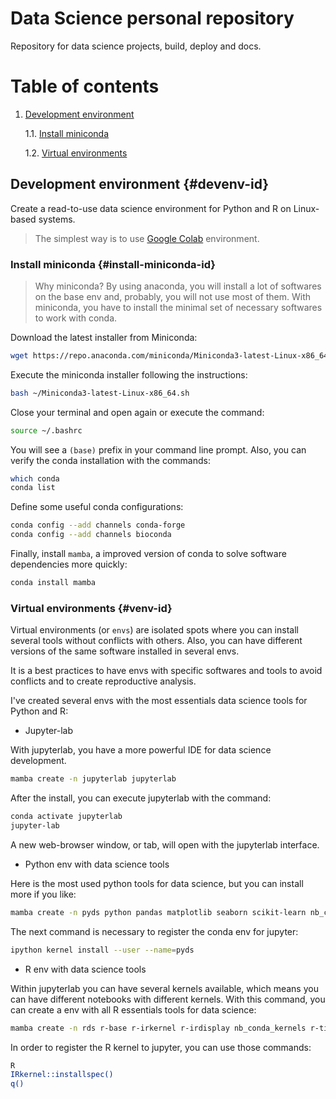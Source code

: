 
# Data Science personal repository

Repository for data science projects, build, deploy and docs.

# Table of contents

1. [Development environment](#devenv-id)
    
    1.1. [Install miniconda](#install-miniconda-id)

    1.2. [Virtual environments](#venv-id)


## Development environment {#devenv-id}

Create a read-to-use data science environment for Python and R on Linux-based systems.

> The simplest way is to use [Google Colab](https://colab.research.google.com/) environment.

### Install miniconda {#install-miniconda-id}

> Why miniconda?
> By using anaconda, you will install a lot of softwares on the base env and, probably, you will not use most of them. With miniconda, you have to install the minimal set of necessary softwares to work with conda.

Download the latest installer from Miniconda:

```bash
wget https://repo.anaconda.com/miniconda/Miniconda3-latest-Linux-x86_64.sh -O ~/Miniconda3-latest-Linux-x86_64.sh
```

Execute the miniconda installer following the instructions:

```bash
bash ~/Miniconda3-latest-Linux-x86_64.sh
```

Close your terminal and open again or execute the command:

```bash
source ~/.bashrc
```

You will see a `(base)` prefix in your command line prompt. Also, you can verify the conda installation with the commands:

```bash
which conda
conda list
```

Define some useful conda configurations:

```bash
conda config --add channels conda-forge
conda config --add channels bioconda
```

Finally, install `mamba`, a improved version of conda to solve software dependencies more quickly:

```bash
conda install mamba
```

### Virtual environments {#venv-id}

Virtual environments (or `envs`) are isolated spots where you can install several tools without conflicts with others. Also, you can have different versions of the same software installed in several envs.

It is a best practices to have envs with specific softwares and tools to avoid conflicts and to create reproductive analysis.

I've created several envs with the most essentials data science tools for Python and R:

- Jupyter-lab

With jupyterlab, you have a more powerful IDE for data science development.

```bash
mamba create -n jupyterlab jupyterlab
```

After the install, you can execute jupyterlab with the command:

```bash
conda activate jupyterlab
jupyter-lab
```

A new web-browser window, or tab, will open with the jupyterlab interface.

- Python env with data science tools

Here is the most used python tools for data science, but you can install more if you like:

```bash
mamba create -n pyds python pandas matplotlib seaborn scikit-learn nb_conda_kernels ipykernel plotly polars
```

The next command is necessary to register the conda env for jupyter:
```bash
ipython kernel install --user --name=pyds
```

 - R env with data science tools

 Within jupyterlab you can have several kernels available, which means you can have different notebooks with different kernels. With this command, you can create a env with all R essentials tools for data science:

```bash
mamba create -n rds r-base r-irkernel r-irdisplay nb_conda_kernels r-tidyverse r-tidymodels
```

In order to register the R kernel to jupyter, you can use those commands:
```bash
R
IRkernel::installspec()
q()
```